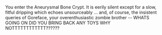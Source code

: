 You enter the Aneurysmal Bone Crypt. It is eerily silent except for a slow, fitful dripping which echoes unsourceably ... and, of course, the insistent queries of Goreface, your overenthusiastic zombie brother -- WHATS GOING ON DID YOU BRING BACK ANY TOYS WHY NOTTTTTTTTTTTT??????

